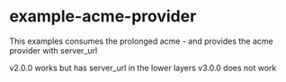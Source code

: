 # example-acme-provider
This examples consumes the prolonged acme - and provides the acme provider with server_url

v2.0.0 works but has server_url in the lower layers
v3.0.0 does not work

